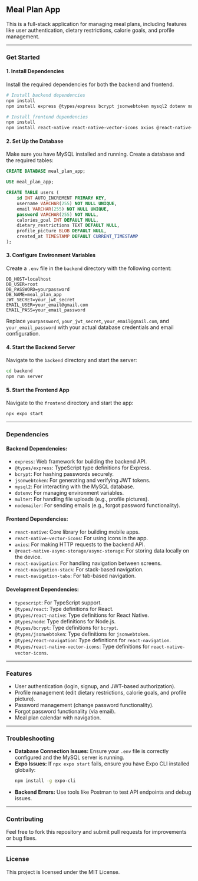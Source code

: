 ## Meal Plan App

This is a full-stack application for managing meal plans, including features like user authentication, dietary restrictions, calorie goals, and profile management.

---

### **Get Started**

#### 1. Install Dependencies

Install the required dependencies for both the backend and frontend.

```bash
# Install backend dependencies
npm install
npm install express @types/express bcrypt jsonwebtoken mysql2 dotenv multer nodemailer

# Install frontend dependencies
npm install
npm install react-native react-native-vector-icons axios @react-native-async-storage/async-storage react-navigation react-navigation-stack react-navigation-tabs
```

#### 2. Set Up the Database

Make sure you have MySQL installed and running. Create a database and the required tables:

```sql
CREATE DATABASE meal_plan_app;

USE meal_plan_app;

CREATE TABLE users (
    id INT AUTO_INCREMENT PRIMARY KEY,
    username VARCHAR(255) NOT NULL UNIQUE,
    email VARCHAR(255) NOT NULL UNIQUE,
    password VARCHAR(255) NOT NULL,
    calories_goal INT DEFAULT NULL,
    dietary_restrictions TEXT DEFAULT NULL,
    profile_picture BLOB DEFAULT NULL,
    created_at TIMESTAMP DEFAULT CURRENT_TIMESTAMP
);
```

#### 3. Configure Environment Variables

Create a `.env` file in the `backend` directory with the following content:

```
DB_HOST=localhost
DB_USER=root
DB_PASSWORD=yourpassword
DB_NAME=meal_plan_app
JWT_SECRET=your_jwt_secret
EMAIL_USER=your_email@gmail.com
EMAIL_PASS=your_email_password
```

Replace `yourpassword`, `your_jwt_secret`, `your_email@gmail.com`, and `your_email_password` with your actual database credentials and email configuration.

#### 4. Start the Backend Server

Navigate to the `backend` directory and start the server:

```bash
cd backend
npm run server
```

#### 5. Start the Frontend App

Navigate to the `frontend` directory and start the app:

```bash
npx expo start
```

---

### **Dependencies**

#### Backend Dependencies:
- `express`: Web framework for building the backend API.
- `@types/express`: TypeScript type definitions for Express.
- `bcrypt`: For hashing passwords securely.
- `jsonwebtoken`: For generating and verifying JWT tokens.
- `mysql2`: For interacting with the MySQL database.
- `dotenv`: For managing environment variables.
- `multer`: For handling file uploads (e.g., profile pictures).
- `nodemailer`: For sending emails (e.g., forgot password functionality).

#### Frontend Dependencies:
- `react-native`: Core library for building mobile apps.
- `react-native-vector-icons`: For using icons in the app.
- `axios`: For making HTTP requests to the backend API.
- `@react-native-async-storage/async-storage`: For storing data locally on the device.
- `react-navigation`: For handling navigation between screens.
- `react-navigation-stack`: For stack-based navigation.
- `react-navigation-tabs`: For tab-based navigation.

#### Development Dependencies:
- `typescript`: For TypeScript support.
- `@types/react`: Type definitions for React.
- `@types/react-native`: Type definitions for React Native.
- `@types/node`: Type definitions for Node.js.
- `@types/bcrypt`: Type definitions for `bcrypt`.
- `@types/jsonwebtoken`: Type definitions for `jsonwebtoken`.
- `@types/react-navigation`: Type definitions for `react-navigation`.
- `@types/react-native-vector-icons`: Type definitions for `react-native-vector-icons`.

---

### **Features**
- User authentication (login, signup, and JWT-based authorization).
- Profile management (edit dietary restrictions, calorie goals, and profile picture).
- Password management (change password functionality).
- Forgot password functionality (via email).
- Meal plan calendar with navigation.

---

### **Troubleshooting**
- **Database Connection Issues:** Ensure your `.env` file is correctly configured and the MySQL server is running.
- **Expo Issues:** If `npx expo start` fails, ensure you have Expo CLI installed globally:
  ```bash
  npm install -g expo-cli
  ```
- **Backend Errors:** Use tools like Postman to test API endpoints and debug issues.

---

### **Contributing**
Feel free to fork this repository and submit pull requests for improvements or bug fixes.

---

### **License**
This project is licensed under the MIT License.